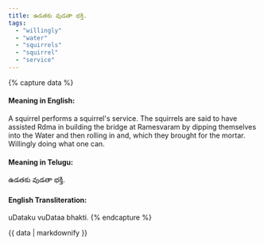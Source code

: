 ```yaml
---
title: ఉడతకు వుడతా భక్తి.
tags:
  - "willingly"
  - "water"
  - "squirrels"
  - "squirrel"
  - "service"
---
```


{% capture data %}
#### Meaning in English:
A squirrel performs a squirrel's service.
The squirrels are said to have assisted Rdma in building the bridge at Ramesvaram by dipping themselves into the Water and then rolling in and, which they brought for the mortar.
Willingly doing what one can.

#### Meaning in Telugu:
ఉడతకు వుడతా భక్తి.

#### English Transliteration:
uDataku vuDataa bhakti.
{% endcapture %}

<div class="notice">{{ data | markdownify }}</div>


